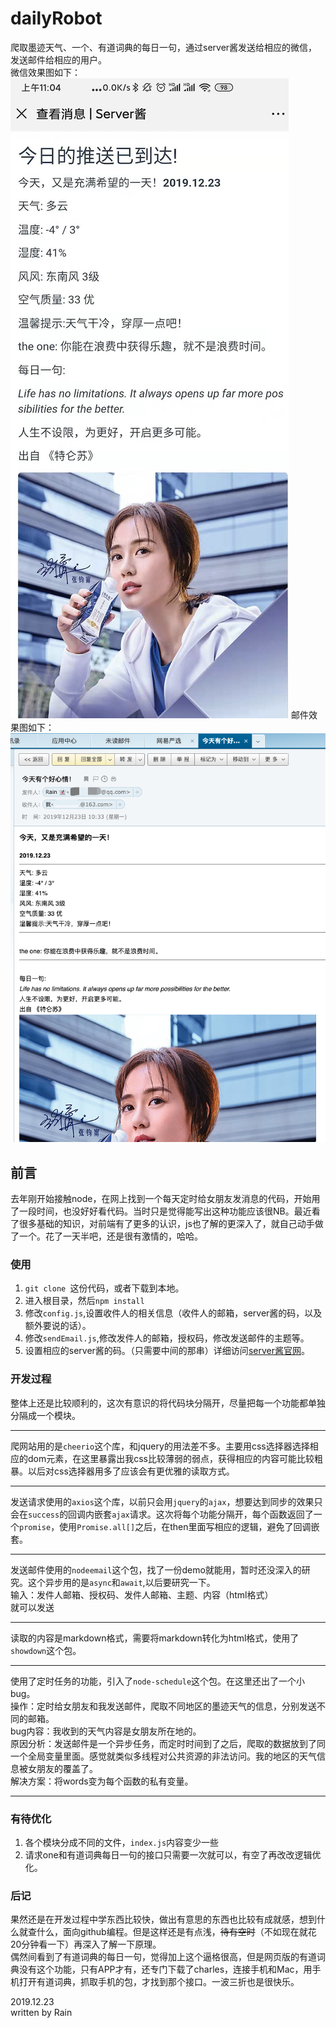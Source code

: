 # dailyRobot
爬取墨迹天气、一个、有道词典的每日一句，通过server酱发送给相应的微信，发送邮件给相应的用户。  
微信效果图如下：  
![微信效果图](https://github.com/LRQLRQ/picture/blob/master/%E5%BE%AE%E4%BF%A1%E6%95%88%E6%9E%9C%E5%9B%BE.png?raw=true)
邮件效果图如下：  
![邮件效果图](https://raw.githubusercontent.com/LRQLRQ/picture/master/%E9%82%AE%E4%BB%B6%E6%95%88%E6%9E%9C%E5%9B%BE.png)

## 前言
去年刚开始接触node，在网上找到一个每天定时给女朋友发消息的代码，开始用了一段时间，也没好好看代码。当时只是觉得能写出这种功能应该很NB。最近看了很多基础的知识，对前端有了更多的认识，js也了解的更深入了，就自己动手做了一个。花了一天半吧，还是很有激情的，哈哈。

### 使用
1. `git clone `这份代码，或者下载到本地。
2. 进入根目录，然后`npm install`
3. 修改`config.js`,设置收件人的相关信息（收件人的邮箱，server酱的码，以及额外要说的话）。
4. 修改`sendEmail.js`,修改发件人的邮箱，授权码，修改发送邮件的主题等。
5. 设置相应的server酱的码。（只需要中间的那串）详细访问[server酱官网](http://sc.ftqq.com/3.version)。

### 开发过程
整体上还是比较顺利的，这次有意识的将代码块分隔开，尽量把每一个功能都单独分隔成一个模块。  

---

爬网站用的是`cheerio`这个库，和jquery的用法差不多。主要用css选择器选择相应的dom元素，在这里暴露出我css比较薄弱的弱点，获得相应的内容可能比较粗暴。以后对css选择器用多了应该会有更优雅的读取方式。  

---

发送请求使用的`axios`这个库，以前只会用`jquery`的`ajax`，想要达到同步的效果只会在`success`的回调内嵌套`ajax`请求。这次将每个功能分隔开，每个函数返回了一个`promise`，使用`Promise.all[]`之后，在then里面写相应的逻辑，避免了回调嵌套。

---

发送邮件使用的`nodeemail`这个包，找了一份demo就能用，暂时还没深入的研究。这个异步用的是`async`和`await`,以后要研究一下。  
输入：发件人邮箱、授权码、发件人邮箱、主题、内容（html格式）  
就可以发送  

---

读取的内容是markdown格式，需要将markdown转化为html格式，使用了`showdown`这个包。

---

使用了定时任务的功能，引入了`node-schedule`这个包。在这里还出了一个小bug。  
操作：定时给女朋友和我发送邮件，爬取不同地区的墨迹天气的信息，分别发送不同的邮箱。  
bug内容：我收到的天气内容是女朋友所在地的。  
原因分析：发送邮件是一个异步任务，而定时时间到了之后，爬取的数据放到了同一个全局变量里面。感觉就类似多线程对公共资源的非法访问。我的地区的天气信息被女朋友的覆盖了。  
解决方案：将words变为每个函数的私有变量。  

---

### 有待优化
1. 各个模块分成不同的文件，`index.js`内容变少一些
2. 请求one和有道词典每日一句的接口只需要一次就可以，有空了再改改逻辑优化。


### 后记
果然还是在开发过程中学东西比较快，做出有意思的东西也比较有成就感，想到什么就查什么，面向github编程。但是这样还是有点浅，<s>待有空时</s>（不如现在就花20分钟看一下）再深入了解一下原理。  
偶然间看到了有道词典的每日一句，觉得加上这个逼格很高，但是网页版的有道词典没有这个功能，只有APP才有，还专门下载了charles，连接手机和Mac，用手机打开有道词典，抓取手机的包，才找到那个接口。一波三折也是很快乐。  



2019.12.23  
written by Rain  


